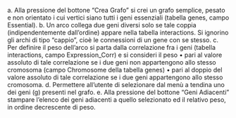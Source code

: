 a. Alla pressione del bottone “Crea Grafo” si crei un grafo semplice, pesato e non orientato i cui vertici siano 
tutti i geni essenziali (tabella genes, campo Essential).
b. Un arco collega due geni diversi solo se tale coppia (indipendentemente dall’ordine) appare nella tabella 
interactions. Si ignorino gli archi di tipo “cappio”, cioè le connessioni di un gene con se stesso.
c. Per definire il peso dell’arco si parta dalla correlazione fra i geni (tabella interactions, campo Expression_Corr) 
e si consideri il peso
• pari al valore assoluto di tale correlazione se i due geni non appartengono allo stesso cromosoma 
(campo Chromosome della tabella genes)
• pari al doppio del valore assoluto di tale correlazione se i due geni appartengono allo stesso cromosoma.
d. Permettere all’utente di selezionare dal menù a tendina uno dei geni (g) presenti nel grafo.
e. Alla pressione del bottone “Geni Adiacenti” stampare l’elenco dei geni adiacenti a quello selezionato ed il 
relativo peso, in ordine decrescente di peso.
